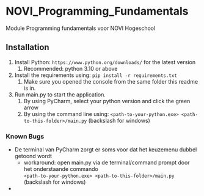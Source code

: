 # NOVI_Programming_Fundamentals
Module Programming fundamentals voor NOVI Hogeschool

## Installation
1. Install Python: ```https://www.python.org/downloads/``` for the latest version
   1. Recommended: python 3.10 or above
2. Install the requirements using: ```pip install -r requirements.txt```
   1. Make sure you opened the console from the same folder this readme is in.
3. Run main.py to start the application.
   1. By using PyCharm, select your python version and click the green arrow
   2. By using the command line using: ```<path-to-your-python.exe> <path-to-this-folder>/main.py```  (backslash for windows)

### Known Bugs
* De terminal van PyCharm zorgt er soms voor dat het keuzemenu dubbel getoond wordt
  * workaround: open main.py via de terminal/command prompt door het onderstaande commando <br> 
    ```<path-to-your-python.exe> <path-to-this-folder>/main.py``` (backslash for windows)
* 
